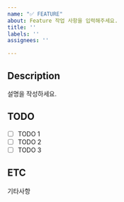 ```yaml
---
name: "✅ FEATURE"
about: Feature 작업 사항을 입력해주세요.
title: ''
labels: ''
assignees: ''

---
```


## Description
설명을 작성하세요.

## TODO
- [ ] TODO 1
- [ ] TODO 2
- [ ] TODO 3

## ETC
기타사항
